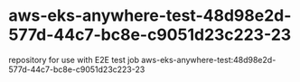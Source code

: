# aws-eks-anywhere-test-48d98e2d-577d-44c7-bc8e-c9051d23c223-23
repository for use with E2E test job aws-eks-anywhere-test:48d98e2d-577d-44c7-bc8e-c9051d23c223-23
